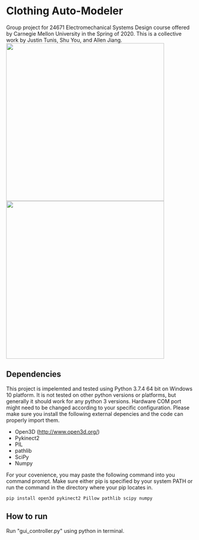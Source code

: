 # Clothing Auto-Modeler
Group project for 24671 Electromechanical Systems Design course offered by Carnegie Mellon University in the Spring of 2020. This is a collective work by Justin Tunis, Shu You, and Allen Jiang.  
<img src="https://i.imgur.com/NssippU.png" width="425"/> <img src="https://i.imgur.com/KsFEk0t.png" width="425"/>

## Dependencies
This project is impelemted and tested using Python 3.7.4 64 bit on Windows 10 platform. It is not tested on other python versions or platforms, but generally it should work for any python 3 versions. Hardware COM port might need to be changed according to your specific configuration. Please make sure you install the following external depencies and the code can properly import them.  
- Open3D (http://www.open3d.org/)
- Pykinect2
- PIL
- pathlib  
- SciPy
- Numpy  

For your covenience, you may paste the following command into you command prompt. Make sure either pip is specified by your system PATH or run the command in the directory where your pip locates in.
```
pip install open3d pykinect2 Pillow pathlib scipy numpy
```


## How to run  
Run "gui_controller.py" using python in terminal.
